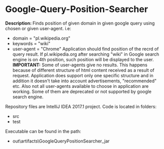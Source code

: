# Google-Query-Position-Searcher
<b>Description: </b>Finds position of given domain in given google query using chosen or given user-agent.
i.e:
- domain = "pl.wikipedia.org"
- keywords = "wiki"
- user-agent = "Chrome"
Application should find position of the recrd of query result. If pl.wikipedia.org after searching "wiki" in Google search engine is on 4th position, such position will be displayed to the user.
<b>IMPORTANT:</b> Some of user-agents give no results. This happens because of different structure of html content received as a result of request. Application does support only one specific structure and in addition it doesn't take into account advertisements, "recommended" etc.
Also not all user-agents available to choose in application are working. Some of them are deprecated or not supported by google search engine.

Repository files are IntelliJ IDEA 2017.1 project.
Code is located in folders: 
- src 
- test

Executable can be found in the path:
- out\artifacts\GoogleQueryPositionSearcher_jar

